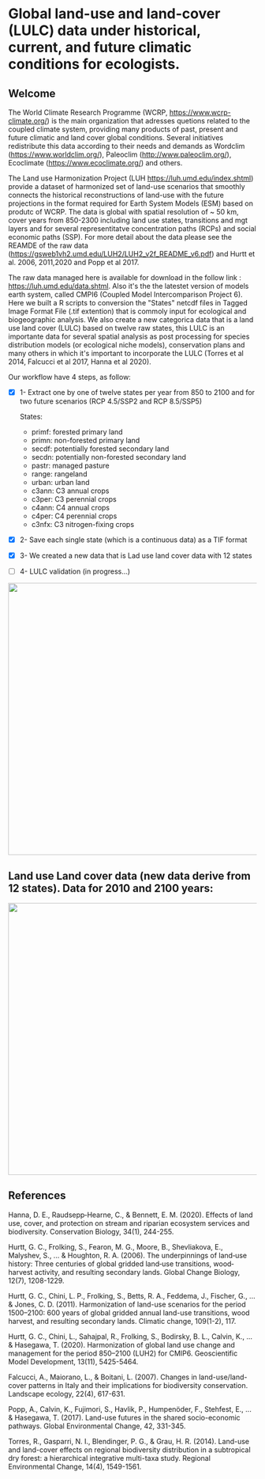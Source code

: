 # Global land-use and land-cover (LULC) data under historical, current, and future climatic conditions for ecologists.



## Welcome 
The World Climate Research Programme (WCRP, https://www.wcrp-climate.org/) is the main organization that adresses quetions related to the coupled climate system, providing many products of past, present and future climatic and land cover global conditions. Several initiatives redistribute this data according to their needs and demands as Wordclim (https://www.worldclim.org/), Paleoclim (http://www.paleoclim.org/), Ecoclimate (https://www.ecoclimate.org/) and others.


The Land use Harmonization Project (LUH https://luh.umd.edu/index.shtml) provide a dataset of harmonized set of land-use scenarios that smoothly connects the historical reconstructions of land-use with the future projections in the format required for Earth System Models (ESM) based on produtc of WCRP. The data is global with spatial resolution of ~ 50 km, cover years from 850-2300 including land use states, transitions and mgt layers and for several representitatve concentration paths (RCPs) and social economic paths (SSP). For more detail about the data please see the REAMDE of the raw data (https://gsweb1vh2.umd.edu/LUH2/LUH2_v2f_README_v6.pdf) and  Hurtt et al. 2006, 2011,2020 and Popp et al 2017.

The raw data managed here is available for download in the follow link : https://luh.umd.edu/data.shtml. Also it's the the latestet version of models earth system, called CMPI6 (Coupled Model Intercomparison Project 6). Here we built a R scripts to conversion the "States" netcdf files in Tagged Image Format File (.tif extention) that is commoly input for ecological and biogeographic analysis.  We also create a new categorica data that is a land use land cover (LULC) based on twelve raw states, this LULC is an importante data for several spatial analysis as post processing for species distribution models (or ecological niche models), conservation plans and many others in which it's important to incorporate the LULC (Torres et al 2014, Falcucci et al 2017, Hanna et al 2020). 

Our workflow have 4 steps, as follow: 

   - [x] 1- Extract one by one of twelve states per year from 850 to 2100 and for two future scenarios (RCP 4.5/SSP2 and RCP 8.5/SSP5)
    
      States:
      - primf: forested primary land
      - primn: non-forested primary land
      - secdf: potentially forested secondary land
      - secdn: potentially non-forested secondary land
      - pastr: managed pasture
      - range: rangeland
      - urban: urban land
      - c3ann: C3 annual crops
      - c3per: C3 perennial crops
      - c4ann: C4 annual crops
      - c4per: C4 perennial crops
      - c3nfx: C3 nitrogen-fixing crops

   - [x] 2- Save each single state (which is a continuous data) as a TIF format
   - [x] 3- We created a new data that is Lad use land cover data with 12 states
   - [ ] 4- LULC validation (in progress...)

<img src="https://user-images.githubusercontent.com/11633554/109347278-aae8ce00-7851-11eb-945a-2ad8e50d6352.png" width="550">




## Land use Land cover data (new data derive from 12 states). Data for 2010 and 2100 years: 


<img src="https://user-images.githubusercontent.com/11633554/101527442-c5a35900-396c-11eb-94d3-2b52d9a33c72.jpg" width="550">


## References 

Hanna, D. E., Raudsepp‐Hearne, C., & Bennett, E. M. (2020). Effects of land use, cover, and protection on stream and riparian ecosystem services and biodiversity. Conservation Biology, 34(1), 244-255.

Hurtt, G. C., Frolking, S., Fearon, M. G., Moore, B., Shevliakova, E., Malyshev, S., ... & Houghton, R. A. (2006). The underpinnings of land‐use history: Three centuries of global gridded land‐use transitions, wood‐harvest activity, and resulting secondary lands. Global Change Biology, 12(7), 1208-1229.

Hurtt, G. C., Chini, L. P., Frolking, S., Betts, R. A., Feddema, J., Fischer, G., ... & Jones, C. D. (2011). Harmonization of land-use scenarios for the period 1500–2100: 600 years of global gridded annual land-use transitions, wood harvest, and resulting secondary lands. Climatic change, 109(1-2), 117.

Hurtt, G. C., Chini, L., Sahajpal, R., Frolking, S., Bodirsky, B. L., Calvin, K., ... & Hasegawa, T. (2020). Harmonization of global land use change and management for the period 850–2100 (LUH2) for CMIP6. Geoscientific Model Development, 13(11), 5425-5464.

Falcucci, A., Maiorano, L., & Boitani, L. (2007). Changes in land-use/land-cover patterns in Italy and their implications for biodiversity conservation. Landscape ecology, 22(4), 617-631.

Popp, A., Calvin, K., Fujimori, S., Havlik, P., Humpenöder, F., Stehfest, E., ... & Hasegawa, T. (2017). Land-use futures in the shared socio-economic pathways. Global Environmental Change, 42, 331-345.

Torres, R., Gasparri, N. I., Blendinger, P. G., & Grau, H. R. (2014). Land-use and land-cover effects on regional biodiversity distribution in a subtropical dry forest: a hierarchical integrative multi-taxa study. Regional Environmental Change, 14(4), 1549-1561.


